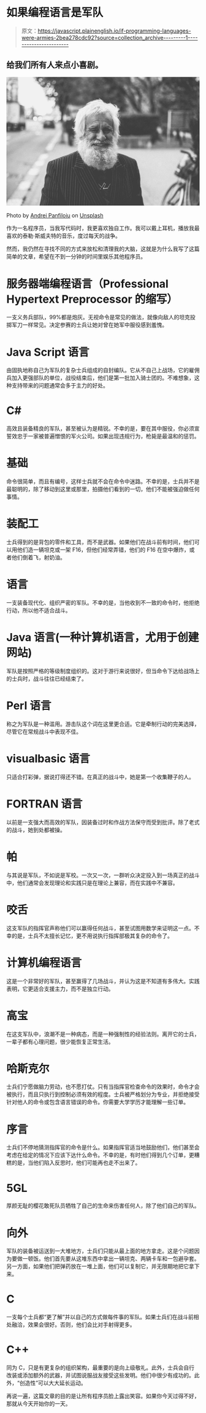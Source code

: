 # 如果编程语言是军队

> 原文：<https://javascript.plainenglish.io/if-programming-languages-were-armies-2bea278cdc92?source=collection_archive---------1----------------------->

## 给我们所有人来点小喜剧。

![](img/418f86f2326c8a0ebe1ce56eda4445d8.png)

Photo by [Andrei Panfiloiu](https://unsplash.com/@andreipanfi?utm_source=medium&utm_medium=referral) on [Unsplash](https://unsplash.com?utm_source=medium&utm_medium=referral)

作为一名程序员，当我写代码时，我更喜欢独自工作。我可以戴上耳机，播放我最喜欢的泰勒·斯威夫特的音乐，度过每天的战争。

然而，我仍然在寻找不同的方式来放松和清理我的大脑，这就是为什么我写了这篇简单的文章，希望在不到一分钟的时间里娱乐其他程序员。

# 服务器端编程语言（Professional Hypertext Preprocessor 的缩写）

一支义务兵部队，99%都是炮灰。无视命令是常见的做法，就像向敌人的坦克投掷军刀一样常见。决定参赛的士兵让她对曾在她军中服役感到羞愧。

# Java Script 语言

由固执地称自己为军队的复杂士兵组成的自封编队。它从不自己上战场，它的雇佣兵加入更强部队的单位，战役结束后，他们是第一批加入骑士团的。不难想象，这种支持带来的问题通常会多于主力的好处。

# C#

高效且装备精良的军队，甚至被认为是精锐。不幸的是，要在其中服役，你必须宣誓效忠于一家被普遍憎恨的军火公司。如果出现违规行为，枪毙是最温和的惩罚。

# 基础

命令很简单，而且有编号，这样士兵就不会在命令中迷路。不幸的是，士兵并不是最聪明的，除了移动到这里或那里，拍摄他们看到的一切，他们不能被强迫做任何事情。

# 装配工

士兵得到的是背包的零件和工具，而不是武器。如果他们在战斗前有时间，他们可以用他们造一辆坦克或一架 F16，但他们经常弄错，他们的 F16 在空中爆炸，或者他们倒着飞，射奶油。

# 语言

一支装备现代化、组织严密的军队。不幸的是，当他收到不一致的命令时，他拒绝行动，所以他不适合战斗。

# Java 语言(一种计算机语言，尤用于创建网站)

军队是按照严格的等级制度组织的。这对于游行来说很好，但当命令下达给战场上的士兵时，战斗往往已经结束了。

# Perl 语言

称之为军队是一种滥用。游击队这个词在这里更合适。它是牵制行动的完美选择，尽管它在常规战斗中表现不佳。

# visualbasic 语言

只适合打彩弹，据说打得还不错。在真正的战斗中，她是第一个收集鞭子的人。

# FORTRAN 语言

以前是一支强大而高效的军队，因装备过时和作战方法保守而受到批评。除了老式的战斗，她到处都被操。

# 帕

与其说是军队，不如说是军校。一次又一次，一群听众决定投入到一场真正的战斗中，他们通常会发现理论和实践只是在理论上兼容，而在实践中不兼容。

# 咬舌

这支军队的指挥官声称他们可以赢得任何战斗，甚至试图用数学来证明这一点。不幸的是，士兵不太擅长记忆，更不用说执行指挥部极其复杂的命令了。

# 计算机编程语言

这是一个非常好的军队，甚至赢得了几场战斗，并认为这是不知道有多伟大。实践表明，它更适合支援主力，而不是独立行动。

# 高宝

在这支军队中，浪潮不是一种病态，而是一种强制性的经验法则。离开它的士兵，一辈子都有心理问题，很少能恢复正常生活。

# 哈斯克尔

士兵们宁愿做脑力劳动，也不愿打仗。只有当指挥官检查命令的效果时，命令才会被执行，而且只执行到控制必须有效的程度。士兵被严格划分为专业，并拒绝接受针对他人的命令或包含语言错误的命令。你需要大学学历才能理解一些订单。

# 序言

士兵们不停地猜测指挥官的命令是什么。如果指挥官适当地鼓励他们，他们甚至会考虑在给定的情况下应该下达什么命令。不幸的是，有时他们得到几个订单，更糟糕的是，当他们陷入反思时，他们可能再也走不出来了。

# 5GL

厚颜无耻的樱花敢死队员牺牲了自己的生命来伤害任何人，除了他们自己的军队。

# 向外

军队的装备被运送到一大堆地方，士兵们只能从最上面的地方拿走。这是个问题因为要做一顿饭。他们首先要从这堆东西中拿出一辆坦克、两辆卡车和一包避孕套。另一方面，如果他们把弹药放在一堆上面，他们可以复制它，并无限期地把它拿下来。

# C

一支每个士兵都“更了解”并以自己的方式做每件事的军队。如果士兵们在战斗前相处融洽，效果会很好。否则，他们会比对手射得更多。

# C++

同为 C，只是有更复杂的组织架构，最重要的是向上级敬礼。此外，士兵会自行改装或添加额外的武器，并试图说服战友接受这些发明。他们中很少有成功的。此外，“创造性”可以大大延长运动。

再说一遍，这篇文章的目的是让所有程序员脸上露出笑容。如果你今天过得不好，那就从今天开始你的一天。